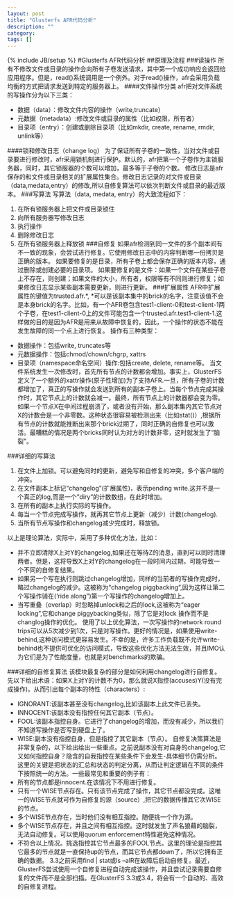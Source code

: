```yaml
---
layout: post
title: "Glusterfs AFR代码分析"
description: ""
category: 
tags: []
---
```

{% include JB/setup %}
#Glusterfs AFR代码分析
##原理及流程
###读操作
所有不修改文件或目录的操作会向所有子卷发送请求，其中第一个成功响应会返回给应用程序。但是，read()系统调用是一个例外。对于read()操作，afr会采用负载均衡的方式把请求发送到特定的服务器上。
####文件操作分类
afr把对文件系统的写操作分为以下三类：
 * 数据（data）：修改文件内容的操作（write,truncate）
 * 元数据（metadata）:修改文件或目录的属性（比如权限，所有者）
 * 目录项（entry）：创建或删除目录项（比如mkdir, create, rename, rmdir, unlink等）

####锁和修改日志（change log）
为了保证所有子卷的一致性，当对文件或目录要进行修改时，afr采用锁机制进行保护。默认的，afr把第一个子卷作为主锁服务器，同时，其它锁服器的个数可以增加，最多等于子卷的个数。
修改日志是afr保存的和文件或目录相关的扩展属性集合。修改日志记录的对文件或目录（data,medata,entry）的修改,所以自修复算法可以依次判断文件或目录的最近版本。
###写算法
写算法（data, medata, entry）的大致流程如下：
1.	在所有锁服务器上把文件或目录锁住
2.	向所有服务器写修改日志
3.	执行操作
4.	删除修改日志
5.	在所有锁服务器上释放锁
###自修复
如果afr检测到同一文件的多个副本间有不一致的现象，会尝试进行修复。它使用修改日志中的内容判断哪一份拷贝是正确的版本。
如果要修复的是目录，所有子卷上都会保存正确的版本内容，通过删除或创建必要的目录项。
如果要修复的是文件：如果一个文件在某些子卷上不存在，则创建；如果文件的大小，所有者，权限等有不同则进行修复；如果修改日志显示某些副本需要更新，则进行更新。
###扩展属性
AFR中扩展属性的键值为trusted.afr.*, *可以是该副本集中的brick的名字，注意该值不会是本身brick的名字。比如，有一个AFR卷包含test1-client-0和test-client-1两个子卷，在test1-client-0上的文件可能包含一个trusted.afr.test1-client-1.这样做的目的是因为AFR是用来从故障中恢复的，因此，一个操作的状态不能在发生故障的同一个点上进行恢复。
操作有三种类型：
* 数据操作：包括write, truncates等
* 元数据操作：包括chmod/chown/chgrp, xattrs
* 目录项（namespace命名空间）操作:包括create, delete, rename等。
当文件系统发生一次修改时，首先所有节点的计数都会增加。事实上，GlusterFS定义了一个额外的xattr操作(原子性增加)为了支持AFR.一旦，所有子卷的计数都增加了，真正的写操作就会发送到所有的副本子卷上。当每个节点完成其操作时，其它节点上的计数就会减一。最终，所有节点上的计数器都会变为零。如果一个节点X在中间过程崩溃了，或者没有开始，那么副本集内其它节点对X的计数会是一个非零数。这种状态很容易被检测出来（比如stat()）,根据所有节点的计数就能推断出来那个brick过期了，同时正确的自修复也可以激活。最糟糕的情况是两个bricks同时认为对方的计数非零，这时就发生了“脑裂”。

###详细的写算法
1. 在文件上加锁。可以避免同时的更新，避免写和自修复的冲突，多个客户端的冲突。
2. 在文件副本上标记“changelog”(扩展属性)，表示pending write.这并不是一个真正的log,而是一个”diry”的计数数组，在此时增加。
3. 在所有的副本上执行实际的写操作。
4. 每当一个节点完成写操作，就再其它节点上更新（减少）计数(changelog).
5. 当所有节点写操作和changelog减少完成时，释放锁。

以上是理论算法，实际中，采用了多种优化方法，比如：
* 并不立即清除X上对Y的changelog,如果还在等待Z的消息，直到可以同时清理两者。但是，这将导致X上对Y的changelog在一段时间内过期，可能导致一个不同的自修复结果。
* 如果另一个写在执行则跳过changelog增加，同样的当前者的写操作完成时，略过changelog的减少。这被称为“changelog piggbacking”,因为这样让第二个写操作骑在(‘ride along”)第一个写操作的changelog增加上。
* 当写重叠（overlap）时忽略掉unlock和之后的lock,这被称为“eager locking”,它和change piggybacking类似，除了它是对lock 操作而不是changlog操作的优化。
使用了以上优化算法，一次写操作的network round trips可以从5次减少到1次，只是对写操作。更好的情况是，如果使用write-behind,这种访问模式更容易发生。不幸的是，许多工作负载既不允许write-behind也不提供可优化的访问模式，导致这些优化方法无法生效，并且IMO认为它们是为了性能度量，也就是对benchmarks的欺骗。

###详细的自修复算法
该模块最复杂的部分是如何利用changelog进行自修复。先以下给出术语：如果X上对Y的计数不为0，那么就说X指控(accuses)Y(没有完成操作)。从而引出每个副本的特性（characters）:
* IGNORANT:该副本甚至没有changelog,比如该副本上此文件已丢失。
* INNOCENT:该副本没有指控任何其它副本（节点）。
* FOOL:该副本指控自身。它进行了changelog的增加，而没有减少，所以我们不知道写操作是否写到硬盘上了。
* WISE:副本没有指控自身，但是指控了其它副本（节点）。
自修复决策算法是非常复杂的，以下给出给出一些重点。之前说副本没有对自身的changelog,它又如何指控自身？隐含的自我指控在某些条件下会发生-具体细节仍需分析。这里的关键是把状态的汇总和状态的判定分离，从而让判定逻辑在不同的条件下按照统一的方法。一些最常见和重要的例子有：
* 所有的节点都是innocent.在该情况下不用进行修复。
* 只有一个WISE节点存在。只有该节点完成了操作，其它节点都没完成。这唯一的WISE节点就可作为自修复的源（source）,把它的数据传播其它次WISE的节点。
* 多个WISE节点存在，当时他们没有相互指控。随便挑一个作为源。
* 多个WISE节点存在，并且之间有相互指控。这时就发生了声名狼藉的脑裂，无法自动修复。可以使用quorum enforcement特性避免这种情况。
* 不符合以上情况。挑选指控其它节点最多的FOOL节点。这里的理论是指控其它最多的节点就是一直保持up的节点，而其它节点都down了，所以它拥有正确的数据。
3.3之前采用find | stat或ls –alR在故障后启动自修复。最近，GlusterFS尝试使用一个自修复进程自动完成该操作，并且尝试记录需要自修复的文件而不是全部扫描。在GlusterFS 3.3或3.4，将会有一个自动的、高效的自修复进程。
